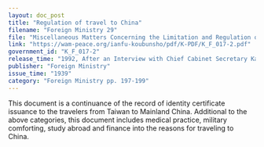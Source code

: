 ```yaml
---
layout: doc_post
title: "Regulation of travel to China"
filename: "Foreign Ministry 29"
file: "Miscellaneous Matters Concerning the Limitation and Regulation of Japanese Citizens Traveling to China at the Time of the Sino-Japanese Incident; Report of the Ministry of Colonial Affairs on the Regulation of Japanese Citizens Traveling to China (Vol. 2)"
link: "https://wam-peace.org/ianfu-koubunsho/pdf/K-PDF/K_F_017-2.pdf"
government_id: "K_F_017-2"
release_time: "1992, After an Interview with Chief Cabinet Secretary Katō Kōichi"
publisher: "Foreign Ministry"
issue_time: "1939"
category: "Foreign Ministry pp. 197-199"
---
```

This document is a continuance of the record of identity certificate issuance to the travelers from Taiwan to Mainland China. Additional to the above categories, this document includes medical practice, military comforting, study abroad and finance into the reasons for traveling to China.
